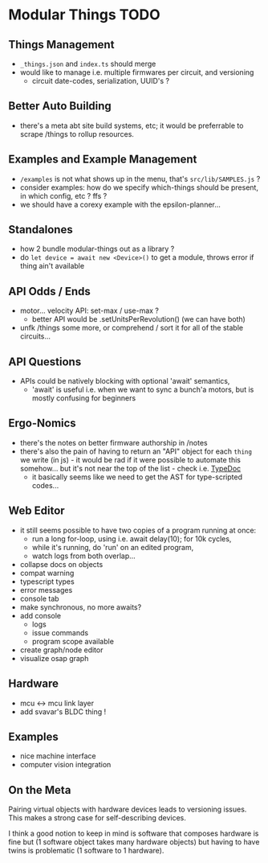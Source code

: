 # Modular Things TODO

## Things Management 

- `_things.json` and `index.ts` should merge 
- would like to manage i.e. multiple firmwares per circuit, and versioning
  - circuit date-codes, serialization, UUID's ? 

## Better Auto Building

- there's a meta abt site build systems, etc; it would be preferrable to scrape /things to rollup resources. 

## Examples and Example Management 

- `/examples` is not what shows up in the menu, that's `src/lib/SAMPLES.js` ?
- consider examples: how do we specify which-things should be present, in which config, etc ? ffs ? 
- we should have a corexy example with the epsilon-planner... 

## Standalones 

- how 2 bundle modular-things out as a library ? 
- do `let device = await new <Device>()` to get a module, throws error if thing ain't available 

## API Odds / Ends

- motor... velocity API: set-max / use-max ?
  - better API would be .setUnitsPerRevolution() (we can have both) 
- unfk /things some more, or comprehend / sort it for all of the stable circuits... 

## API Questions

- APIs could be natively blocking with optional 'await' semantics, 
  - 'await' is useful i.e. when we want to sync a bunch'a motors, but is mostly confusing for beginners 

## Ergo-Nomics

- there's the notes on better firmware authorship in /notes 
- there's also the pain of having to return an "API" object for each `thing` we write (in js) - it would be rad if it were possible to automate this somehow... but it's not near the top of the list - check i.e. [TypeDoc](https://typedoc.org/) 
  - it basically seems like we need to get the AST for type-scripted codes... 

## Web Editor

- it still seems possible to have two copies of a program running at once: 
  - run a long for-loop, using i.e. await delay(10); for 10k cycles, 
  - while it's running, do 'run' on an edited program, 
  - watch logs from both overlap... 
- collapse docs on objects 
- compat warning
- typescript types
- error messages
- console tab
- make synchronous, no more awaits?
- add console
  - logs
  - issue commands
  - program scope available
- create graph/node editor
- visualize osap graph

## Hardware

- mcu <-> mcu link layer
- add svavar's BLDC thing ! 

## Examples

- nice machine interface
- computer vision integration

## On the Meta 

Pairing virtual objects with hardware devices leads to versioning issues. This makes a strong case for self-describing devices.

I think a good notion to keep in mind is software that composes hardware is fine but (1 software object takes many hardware objects) but having to have twins is problematic (1 software to 1 hardware).
